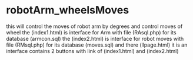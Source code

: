 # robotArm_wheelsMoves
this will control the moves of robot arm by degrees and control moves of wheel
the (index1.html) is interface for Arm with file (RAsql.php) for its database (armcon.sql)
the (index2.html) is interface for robot moves with file (RMsql.php) for its database (moves.sql)
and there (llpage.html) it is an interface contains 2 buttons with link of (index1.html) and (index2.html)
